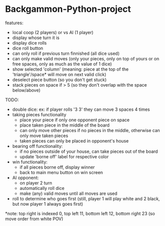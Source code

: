 # Backgammon-Python-project

features:
- local coop (2 players) or vs AI (1 player)
- display whose turn it is
- display dice rolls
- dice roll button
- can only roll if previous turn finnished (all dice used)
- can only make valid moves (only your pieces, only on top of yours or on free spaces, only as much as the value of 1 dice)
- show selected 'column' (meaning: piece at the top of the 'triangle'/space* will move on next valid click)
- deselect piece button (so you don't get stuck)
- stack pieces on space if > 5 (so they don't overlap with the space below/above)


TODO:
- double dice: ex: if player rolls '3 3' they can move 3 spaces 4 times
- taking pieces functionality
	- place your piece if only one opponent piece on space
	- place taken piece in the middle of the board
	- can only move other pieces if no pieces in the middle, otherwise can only move taken pieces
	- taken pieces can only be placed in opponent's house
- bearing off functionality:
	- if no pieces outside of your house, can take pieces out of the board
	- update 'borne off' label for respective color
- win functionality:
	- if all pieces borne off, display winner
	- back to main menu button on win screen
- AI opponent:
	- on player 2 turn
	- automatically roll dice 
	- make (any) valid moves until all moves are used
 - roll to determine who goes first (still, player 1 will play white and 2 black, but now player 1 always goes first)


*note: top right is indexed 0, top left 11, bottom left 12, bottom right 23 (so move order from white POV)
